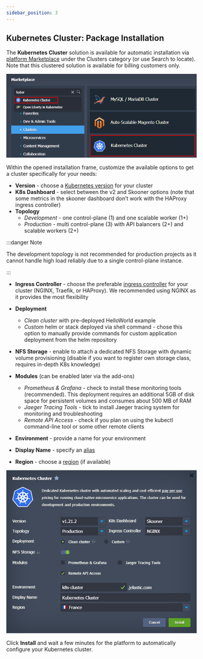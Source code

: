 ```yaml
---
sidebar_position: 3
---
```


## Kubernetes Cluster: Package Installation
The **Kubernetes Cluster** solution is available for automatic installation via [platform Marketplace](1) under the Clusters category (or use Search to locate). Note that this clustered solution is available for billing customers only.

<div style={{
    display:'flex',
    justifyContent: 'center',
    margin: '0 0 1rem 0'
}}>

![Locale Dropdown](./img/ClusterInstallation/01-marketplace-kubernetes-cluster.png)

</div>

Within the opened installation frame, customize the available options to get a cluster specifically for your needs:

- **Version** - choose a [Kubernetes version](1) for your cluster
- **K8s Dashboard** - select between the v2 and Skooner options (note that some metrics in the skooner dashboard don’t work with the HAProxy ingress controller)
- **Topology**
   - *Development* - one control-plane (1) and one scalable worker (1+)
   - *Production* - multi control-plane (3) with API balancers (2+) and scalable workers (2+)

:::danger Note

The development topology is not recommended for production projects as it cannot handle high load reliably due to a single control-plane instance.

:::

- **Ingress Controller** - choose the preferable [ingress controller](1) for your cluster (NGINX, Traefik, or HAProxy). We recommended using NGINX as it provides the most flexibility
- **Deployment**
   - *Clean cluster* with pre-deployed HelloWorld example
   - *Custom* helm or stack deployed via shell command - chose this option to manually provide commands for custom application deployment from the helm repository

- **NFS Storage** - enable to attach a dedicated NFS Storage with dynamic volume provisioning (disable if you want to register own storage class, requires in-depth K8s knowledge)
- **Modules** (can be enabled later via the add-ons)
   - *Prometheus & Grafana* - check to install these monitoring tools (recommended). This deployment requires an additional 5GB of disk space for persistent volumes and consumes about 500 MB of RAM
   - *Jaeger Tracing Tools* - tick to install Jaeger tracing system for monitoring and troubleshooting
   - *Remote API Access* - check if you plan on using the kubectl command-line tool or some other remote clients
- **Environment** - provide a name for your environment
- **Display Name** - specify an [alias](1)
- **Region** - choose a [region](1) (if available)

<div style={{
    display:'flex',
    justifyContent: 'center',
    margin: '0 0 1rem 0'
}}>

![Locale Dropdown](./img/ClusterInstallation/02-kubernetes-cluster-installation-frame.png)

</div>

Click **Install** and wait a few minutes for the platform to automatically configure your Kubernetes cluster.